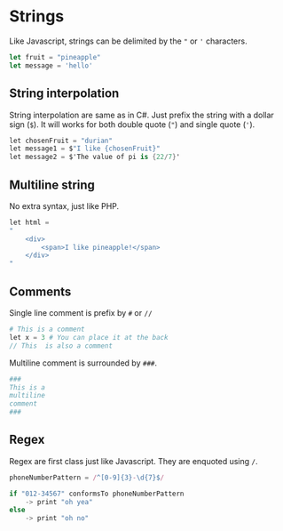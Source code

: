 # Strings
Like Javascript, strings can be delimited by the `"` or `'` characters.
```ts
let fruit = "pineapple"
let message = 'hello'
```

## String interpolation
String interpolation are same as in C#. Just prefix the string with a dollar sign (`$`). 
It will works for both double quote (`"`) and single quote (`'`).
```cs
let chosenFruit = "durian"
let message1 = $"I like {chosenFruit}" 
let message2 = $'The value of pi is {22/7}' 
```

## Multiline string
No extra syntax, just like PHP.
```php
let html = 
"
    <div>
        <span>I like pineapple!</span>
    </div>
"
```

## Comments
Single line comment is prefix by `#` or `//`
```php
# This is a comment
let x = 3 # You can place it at the back
// This  is also a comment
```

Multiline comment is surrounded by `###`.
```coffee
###
This is a 
multiline 
comment
###
```

## Regex
Regex are first class just like Javascript. They are enquoted using `/`.
```js
phoneNumberPattern = /^[0-9]{3}-\d{7}$/

if "012-34567" conformsTo phoneNumberPattern
    -> print "oh yea"
else
    -> print "oh no"
```
